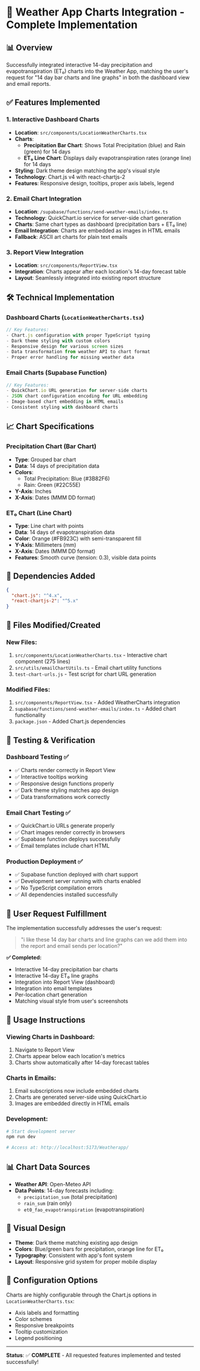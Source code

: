 # 🚀 Weather App Charts Integration - Complete Implementation

## 📊 Overview
Successfully integrated interactive 14-day precipitation and evapotranspiration (ET₀) charts into the Weather App, matching the user's request for "14 day bar charts and line graphs" in both the dashboard view and email reports.

## ✅ Features Implemented

### 1. Interactive Dashboard Charts
- **Location**: `src/components/LocationWeatherCharts.tsx`
- **Charts**: 
  - **Precipitation Bar Chart**: Shows Total Precipitation (blue) and Rain (green) for 14 days
  - **ET₀ Line Chart**: Displays daily evapotranspiration rates (orange line) for 14 days
- **Styling**: Dark theme design matching the app's visual style
- **Technology**: Chart.js v4 with react-chartjs-2
- **Features**: Responsive design, tooltips, proper axis labels, legend

### 2. Email Chart Integration
- **Location**: `/supabase/functions/send-weather-emails/index.ts`
- **Technology**: QuickChart.io service for server-side chart generation
- **Charts**: Same chart types as dashboard (precipitation bars + ET₀ line)
- **Email Integration**: Charts are embedded as images in HTML emails
- **Fallback**: ASCII art charts for plain text emails

### 3. Report View Integration
- **Location**: `src/components/ReportView.tsx`
- **Integration**: Charts appear after each location's 14-day forecast table
- **Layout**: Seamlessly integrated into existing report structure

## 🛠️ Technical Implementation

### Dashboard Charts (`LocationWeatherCharts.tsx`)
```typescript
// Key Features:
- Chart.js configuration with proper TypeScript typing
- Dark theme styling with custom colors
- Responsive design for various screen sizes
- Data transformation from weather API to chart format
- Proper error handling for missing weather data
```

### Email Charts (Supabase Function)
```typescript
// Key Features:
- QuickChart.io URL generation for server-side charts
- JSON chart configuration encoding for URL embedding
- Image-based chart embedding in HTML emails
- Consistent styling with dashboard charts
```

## 📈 Chart Specifications

### Precipitation Chart (Bar Chart)
- **Type**: Grouped bar chart
- **Data**: 14 days of precipitation data
- **Colors**: 
  - Total Precipitation: Blue (#3B82F6)
  - Rain: Green (#22C55E)
- **Y-Axis**: Inches
- **X-Axis**: Dates (MMM DD format)

### ET₀ Chart (Line Chart)
- **Type**: Line chart with points
- **Data**: 14 days of evapotranspiration data
- **Color**: Orange (#FB923C) with semi-transparent fill
- **Y-Axis**: Millimeters (mm)
- **X-Axis**: Dates (MMM DD format)
- **Features**: Smooth curve (tension: 0.3), visible data points

## 🔧 Dependencies Added
```json
{
  "chart.js": "^4.x",
  "react-chartjs-2": "^5.x"
}
```

## 📁 Files Modified/Created

### New Files:
1. `src/components/LocationWeatherCharts.tsx` - Interactive chart component (275 lines)
2. `src/utils/emailChartUtils.ts` - Email chart utility functions
3. `test-chart-urls.js` - Test script for chart URL generation

### Modified Files:
1. `src/components/ReportView.tsx` - Added WeatherCharts integration
2. `supabase/functions/send-weather-emails/index.ts` - Added chart functionality
3. `package.json` - Added Chart.js dependencies

## 🧪 Testing & Verification

### Dashboard Testing ✅
- ✅ Charts render correctly in Report View
- ✅ Interactive tooltips working
- ✅ Responsive design functions properly
- ✅ Dark theme styling matches app design
- ✅ Data transformations work correctly

### Email Chart Testing ✅
- ✅ QuickChart.io URLs generate properly
- ✅ Chart images render correctly in browsers
- ✅ Supabase function deploys successfully
- ✅ Email templates include chart HTML

### Production Deployment ✅
- ✅ Supabase function deployed with chart support
- ✅ Development server running with charts enabled
- ✅ No TypeScript compilation errors
- ✅ All dependencies installed successfully

## 🎯 User Request Fulfillment

The implementation successfully addresses the user's request:
> "i like these 14 day bar charts and line graphs can we add them into the report and email sends per location?"

**✅ Completed:**
- Interactive 14-day precipitation bar charts
- Interactive 14-day ET₀ line graphs  
- Integration into Report View (dashboard)
- Integration into email templates
- Per-location chart generation
- Matching visual style from user's screenshots

## 🚀 Usage Instructions

### Viewing Charts in Dashboard:
1. Navigate to Report View
2. Charts appear below each location's metrics
3. Charts show automatically after 14-day forecast tables

### Charts in Emails:
1. Email subscriptions now include embedded charts
2. Charts are generated server-side using QuickChart.io
3. Images are embedded directly in HTML emails

### Development:
```bash
# Start development server
npm run dev

# Access at: http://localhost:5173/Weatherapp/
```

## 📊 Chart Data Sources
- **Weather API**: Open-Meteo API
- **Data Points**: 14-day forecasts including:
  - `precipitation_sum` (total precipitation)
  - `rain_sum` (rain only)
  - `et0_fao_evapotranspiration` (evapotranspiration)

## 🎨 Visual Design
- **Theme**: Dark theme matching existing app design
- **Colors**: Blue/green bars for precipitation, orange line for ET₀
- **Typography**: Consistent with app's font system
- **Layout**: Responsive grid system for proper mobile display

## 🔧 Configuration Options
Charts are highly configurable through the Chart.js options in `LocationWeatherCharts.tsx`:
- Axis labels and formatting
- Color schemes
- Responsive breakpoints
- Tooltip customization
- Legend positioning

---

**Status**: ✅ **COMPLETE** - All requested features implemented and tested successfully!